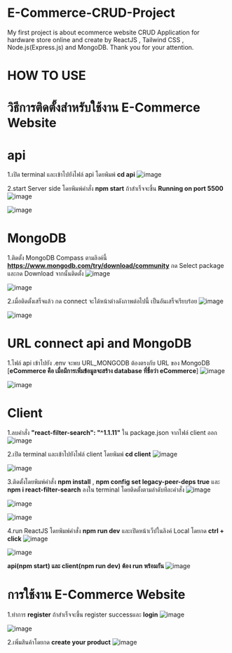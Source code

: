 # E-Commerce-CRUD-Project
My first project is about ecommerce website CRUD Application for hardware store online and create by ReactJS , Tailwind CSS , Node.js(Express.js) and MongoDB. Thank you for your attention.
# HOW TO USE
# วิธีการติดตั้งสำหรับใช้งาน E-Commerce Website
# api
1.เปิด terminal และเข้าไปยังไฟล์ api โดยพิมพ์ **cd api**
![image](https://github.com/TanonchaiSrikawe/E-Commerce-CRUD-Project/assets/141351306/2272de62-4234-428d-acba-35a6de2b15c3)

2.start Server side โดยพิมพ์คำสั่ง **npm start** ถ้าสำเร็จจะขึ้น **Running on port 5500**
![image](https://github.com/TanonchaiSrikawe/E-Commerce-CRUD-Project/assets/141351306/2bd15869-fce2-49aa-ae4f-7b381989b696)

![image](https://github.com/TanonchaiSrikawe/E-Commerce-CRUD-Project/assets/141351306/d1ddf19f-2cc3-40f1-8a5d-cf983792092d)


# MongoDB
1.ติดตั้ง MongoDB Compass ตามลิงค์นี้ **https://www.mongodb.com/try/download/community** กด Select package และกด Download จากนั้นติดตั้ง
![image](https://github.com/TanonchaiSrikawe/E-Commerce-CRUD-Project/assets/141351306/e5b24cfd-7369-43ad-8353-18d1b23af400)

![image](https://github.com/TanonchaiSrikawe/E-Commerce-CRUD-Project/assets/141351306/ae8b4e25-be3f-4be9-806c-2e1ca20c798c)

2.เมื่อติดตั้งเสร็จแล้ว กด connect จะได้หน้าต่างดังภาพต่อไปนี้ เป็นอันเสร็จเรียบร้อย
![image](https://github.com/TanonchaiSrikawe/E-Commerce-CRUD-Project/assets/141351306/50ff9f21-e62d-4371-9bea-7982da8c2721)

![image](https://github.com/TanonchaiSrikawe/E-Commerce-CRUD-Project/assets/141351306/6a3f610c-637f-4455-b777-f94d47364123)

# URL connect api and MongoDB
1.ไฟล์ api เข้าไปยัง .env จะพบ URL_MONGODB ต้องตรงกับ URL ของ MongoDB [**eCommerce คือ เมื่อมีการเพิ่มข้อมูลจะสร้าง database ที่ชื่อว่า eCommerce**]
![image](https://github.com/TanonchaiSrikawe/E-Commerce-CRUD-Project/assets/141351306/26783a54-68d7-4e0e-b08f-4598758d6cad)

![image](https://github.com/TanonchaiSrikawe/E-Commerce-CRUD-Project/assets/141351306/707d4f93-6f1c-4cf3-bc18-86bb35796d2c)


# Client
1.ลบคำสั่ง **"react-filter-search": "^1.1.11"** ใน package.json จากไฟล์ client ออก
![image](https://github.com/TanonchaiSrikawe/E-Commerce-CRUD-Project/assets/141351306/3ef06f70-4bd6-4bb4-91b7-6ba38677e403)

2.เปิด terminal และเข้าไปยังไฟล์ client โดยพิมพ์ **cd client**
![image](https://github.com/TanonchaiSrikawe/E-Commerce-CRUD-Project/assets/141351306/3c4deb55-3cab-4bfc-b346-b4c29b4e4b9d)

![image](https://github.com/TanonchaiSrikawe/E-Commerce-CRUD-Project/assets/141351306/44ee735b-4c06-453a-bdb1-8ecdc4031843)

3.ติดตั้งโดยพิมพ์คำสั่ง **npm install** , **npm config set legacy-peer-deps true** และ **npm i react-filter-search** ลงใน terminal โดยติดตั้งตามลำดับทีละคำสั่ง 
![image](https://github.com/TanonchaiSrikawe/E-Commerce-CRUD-Project/assets/141351306/043163a8-abfc-4731-a173-001116ce96f1)

![image](https://github.com/TanonchaiSrikawe/E-Commerce-CRUD-Project/assets/141351306/754dfef5-ff68-4614-b4c3-941e85b3a700)

![image](https://github.com/TanonchaiSrikawe/E-Commerce-CRUD-Project/assets/141351306/682d100c-1fa6-4aa1-903b-b25a8fb237b4)

4.run ReactJS โดยพิมพ์คำสั่ง **npm run dev** และเปิดหน้าเว็ปในลิงค์ Local โดยกด **ctrl + click**
![image](https://github.com/TanonchaiSrikawe/E-Commerce-CRUD-Project/assets/141351306/cf242157-8196-4c7b-8aab-2d22b31ef673)

![image](https://github.com/TanonchaiSrikawe/E-Commerce-CRUD-Project/assets/141351306/9ab1fc0c-43db-40ce-943d-408b67ba432e)


**api(npm start) และ client(npm run dev) ต้อง run พร้อมกัน**
![image](https://github.com/TanonchaiSrikawe/E-Commerce-CRUD-Project/assets/141351306/09389002-c265-41dd-8642-3f7833da66c3)


# การใช้งาน E-Commerce Website
1.ทำการ **register** ถ้าสำเร็จจะขึ้น register successและ **login**
![image](https://github.com/TanonchaiSrikawe/E-Commerce-CRUD-Project/assets/141351306/3fbfd0d0-9389-4c99-b68e-caace58ed4c8)

![image](https://github.com/TanonchaiSrikawe/E-Commerce-CRUD-Project/assets/141351306/99d99ea1-da60-47ec-99c9-7fab019f191a)

2.เพิ่มสินค้าโดยกด **create your product**
![image](https://github.com/TanonchaiSrikawe/E-Commerce-CRUD-Project/assets/141351306/b237584f-e5f4-4f96-b356-31264e3aa1a1)


